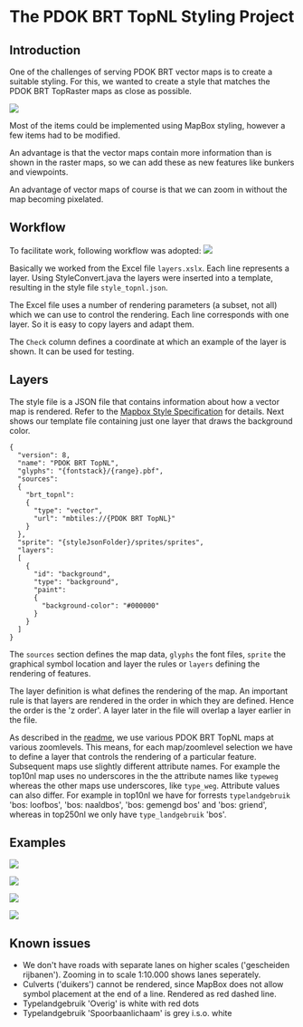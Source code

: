 # The PDOK BRT TopNL Styling Project
## Introduction
One of the challenges of serving PDOK BRT vector maps is to create a suitable styling. For this, we wanted to create a style that matches the PDOK BRT TopRaster maps as close as possible.

![](images/Legenda25d.png)

Most of the items could be implemented using MapBox styling, however a few items had to be modified.

An advantage is that the vector maps contain more information than is shown in the raster maps, so we can add these as new features like bunkers and viewpoints.

An advantage of vector maps of course is that we can zoom in without the map becoming pixelated.

## Workflow
To facilitate work, following workflow was adopted:
![](images/workflow.png)

Basically we worked from the Excel file ```layers.xslx```. Each line represents a layer. Using StyleConvert.java the layers were inserted into a template, resulting in the style file ```style_topnl.json```.

The Excel file uses a number of rendering parameters (a subset, not all) which we can use to control the rendering. Each line corresponds with one layer. So it is easy to copy layers and adapt them.

The ```Check``` column defines a coordinate at which an example of the layer is shown. It can be used for testing.

## Layers
The style file is a JSON file that contains information about how a vector map is rendered. Refer to the [Mapbox Style Specification](https://docs.mapbox.com/style-spec/guides/) for details. Next shows our template file containing just one layer that draws the background color.

```
{
  "version": 8,
  "name": "PDOK BRT TopNL",
  "glyphs": "{fontstack}/{range}.pbf",
  "sources": 
  {
    "brt_topnl": 
    {
      "type": "vector",
      "url": "mbtiles://{PDOK BRT TopNL}"
    }
  },
  "sprite": "{styleJsonFolder}/sprites/sprites",
  "layers": 
  [
    {
      "id": "background",
      "type": "background",
      "paint": 
      {
        "background-color": "#000000"
      }
    }
  ]
}
```

The ```sources``` section defines the map data, ```glyphs``` the font files, ```sprite``` the graphical symbol location and layer the rules or ```layers``` defining the rendering of features.

The layer definition is what defines the rendering of the map. An important rule is that layers are rendered in the order in which they are defined. Hence the order is the 'z order'. A layer later in the file will overlap a layer earlier in the file.

As described in the [readme](readme.md), we use various PDOK BRT TopNL maps at various zoomlevels. This means, for each map/zoomlevel selection we have to define a layer that controls the rendering of a particular feature. Subsequent maps use slightly different attribute names. For example the top10nl map uses no underscores in the the attribute names like ```typeweg``` whereas the other maps use underscores, like ```type_weg```. Attribute values can also differ. For example in top10nl we have for forrests ```typelandgebruik``` 'bos: loofbos', 'bos: naaldbos', 'bos: gemengd bos' and 'bos: griend', whereas in top250nl we only have ```type_landgebruik``` 'bos'.


## Examples
![](images/example01.jpg)

![](images/example02.jpg)

![](images/example03.jpg)

![](images/example04.jpg)

## Known issues
* We don't have roads with separate lanes on higher scales ('gescheiden rijbanen'). Zooming in to scale 1:10.000 shows lanes seperately.
* Culverts ('duikers') cannot be rendered, since MapBox does not allow symbol placement at the end of a line. Rendered as red dashed line.
* Typelandgebruik 'Overig' is white with red dots
* Typelandgebruik 'Spoorbaanlichaam' is grey i.s.o. white
